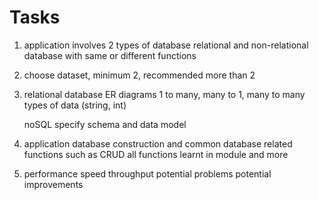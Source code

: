 # Tasks

1. application involves 2 types of database relational and non-relational database with same or different functions

2. choose dataset, minimum 2, recommended more than 2

3. relational database
    ER diagrams
    1 to many, many to 1, many to many
    types of data (string, int)

    noSQL
    specify schema and data model


4. application
   database construction and common database related functions such as CRUD
   all functions learnt in module and more

5. performance
   speed
   throughput
   potential problems
   potential improvements
